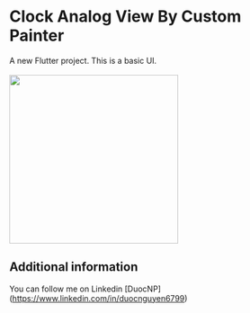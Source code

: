 # Clock Analog View By Custom Painter

A new Flutter project.
This is a basic UI.<br><br>
<img src="https://github.com/npduoc/flutter_clock_analog_painter/blob/master/ezgif.com-gif-maker.gif" width="300">

## Additional information

You can follow me on Linkedin [DuocNP] (https://www.linkedin.com/in/duocnguyen6799)
